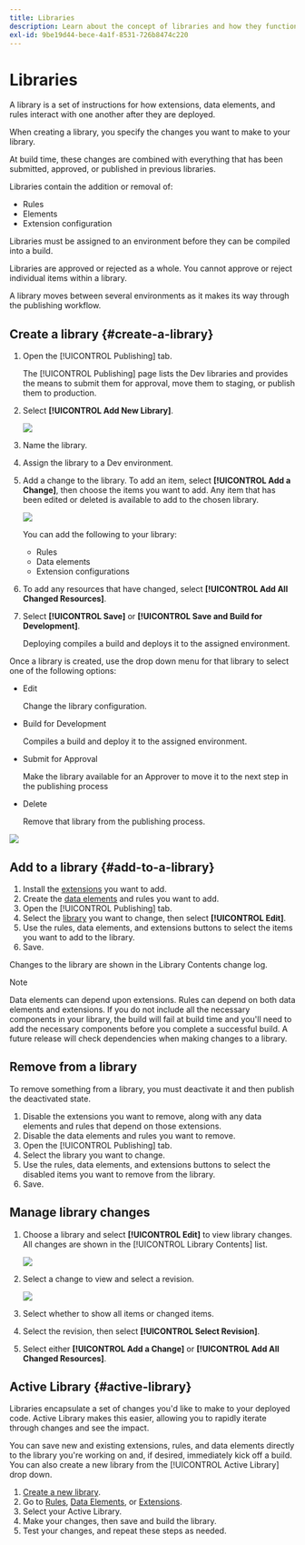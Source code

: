 ```yaml
---
title: Libraries
description: Learn about the concept of libraries and how they function within Adobe Experience Platform Launch.
exl-id: 9be19d44-bece-4a1f-8531-726b8474c220
---
```

# Libraries

A library is a set of instructions for how extensions, data elements, and rules interact with one another after they are deployed.

When creating a library, you specify the changes you want to make to your library.

At build time, these changes are combined with everything that has been submitted, approved, or published in previous libraries.

Libraries contain the addition or removal of:

* Rules
* Elements
* Extension configuration

Libraries must be assigned to an environment before they can be compiled into a build.

Libraries are approved or rejected as a whole. You cannot approve or reject individual items within a library.

A library moves between several environments as it makes its way through the publishing workflow.

## Create a library {#create-a-library}

1. Open the [!UICONTROL Publishing] tab.

   The [!UICONTROL Publishing] page lists the Dev libraries and provides the means to submit them for approval, move them to staging, or publish them to production.

1. Select **[!UICONTROL Add New Library]**.

   ![](/help/assets/library-create.jpg)

1. Name the library.
1. Assign the library to a Dev environment.
1. Add a change to the library.
   To add an item, select **[!UICONTROL Add a Change]**, then choose the items you want to add. Any item that has been edited or deleted is available to add to the chosen library.

   ![](/help/assets/library-add-change.jpg)

   You can add the following to your library:

   * Rules
   * Data elements
   * Extension configurations

1. To add any resources that have changed, select **[!UICONTROL Add All Changed Resources]**.
1. Select **[!UICONTROL Save]** or **[!UICONTROL Save and Build for Development]**.

   Deploying compiles a build and deploys it to the assigned environment.

Once a library is created, use the drop down menu for that library to select one of the following options:

* Edit

  Change the library configuration.

* Build for Development

  Compiles a build and deploy it to the assigned environment.

* Submit for Approval

  Make the library available for an Approver to move it to the next step in the publishing process

* Delete

  Remove that library from the publishing process.

![](/help/assets/library-menu.png)

## Add to a library {#add-to-a-library}

1. Install the [extensions](../managing-resources/extensions/overview.md) you want to add.
1. Create the [data elements](../managing-resources/data-elements.md) and rules you want to add.
1. Open the [!UICONTROL Publishing] tab.
1. Select the [library](libraries.md) you want to change, then select **[!UICONTROL Edit]**.
1. Use the rules, data elements, and extensions buttons to select the items you want to add to the library.
1. Save.

Changes to the library are shown in the Library Contents change log.

>[!NOTE]
>
>Data elements can depend upon extensions. Rules can depend on both data elements and extensions. If you do not include all the necessary components in your library, the build will fail at build time and you'll need to add the necessary components before you complete a successful build. A future release will check dependencies when making changes to a library.

## Remove from a library

To remove something from a library, you must deactivate it and then publish the deactivated state.

1. Disable the extensions you want to remove, along with any data elements and rules that depend on those extensions.
1. Disable the data elements and rules you want to remove.
1. Open the [!UICONTROL Publishing] tab.
1. Select the library you want to change.
1. Use the rules, data elements, and extensions buttons to select the disabled items you want to remove from the library.
1. Save.

## Manage library changes

1. Choose a library and select **[!UICONTROL Edit]** to view library changes. All changes are shown in the [!UICONTROL Library Contents] list.

   ![](/help/assets/library-contents.jpg)

1. Select a change to view and select a revision.

   ![](/help/assets/library-contents-revision.jpg)

1. Select whether to show all items or changed items.
1. Select the revision, then select **[!UICONTROL Select Revision]**.
1. Select either **[!UICONTROL Add a Change]** or **[!UICONTROL Add All Changed Resources]**.

## Active Library {#active-library}

Libraries encapsulate a set of changes you'd like to make to your deployed code. Active Library makes this easier, allowing you to rapidly iterate through changes and see the impact.

You can save new and existing extensions, rules, and data elements directly to the library you're working on and, if desired, immediately kick off a build. You can also create a new library from the [!UICONTROL Active Library] drop down.

1. [Create a new library](libraries.md#create-a-library).
1. Go to [Rules](../managing-resources/rules.md), [Data Elements](../managing-resources/data-elements.md), or [Extensions](../managing-resources/extensions/overview.md).
1. Select your Active Library.
1. Make your changes, then save and build the library.
1. Test your changes, and repeat these steps as needed.
